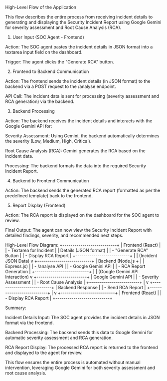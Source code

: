 High-Level Flow of the Application

This flow describes the entire process from receiving incident details to generating and displaying the Security Incident Report using Google Gemini for severity assessment and Root Cause Analysis (RCA).

1. User Input (SOC Agent - Frontend)

Action: The SOC agent pastes the incident details in JSON format into a textarea input field on the dashboard.

Trigger: The agent clicks the "Generate RCA" button.

2. Frontend to Backend Communication

Action: The frontend sends the incident details (in JSON format) to the backend via a POST request to the /analyse endpoint.

API Call: The incident data is sent for processing (severity assessment and RCA generation) via the backend.

3. Backend Processing

Action: The backend receives the incident details and interacts with the Google Gemini API for:

Severity Assessment: Using Gemini, the backend automatically determines the severity (Low, Medium, High, Critical).

Root Cause Analysis (RCA): Gemini generates the RCA based on the incident data.

Processing: The backend formats the data into the required Security Incident Report.

4. Backend to Frontend Communication

Action: The backend sends the generated RCA report (formatted as per the predefined template) back to the frontend.

5. Report Display (Frontend)

Action: The RCA report is displayed on the dashboard for the SOC agent to review.

Final Output: The agent can now view the Security Incident Report with detailed findings, severity, and recommended next steps.

High-Level Flow Diagram:
                           +---------------------------+
                           |       Frontend (React)     |
                           |   - Textarea for Incident  |
                           |     Details (JSON format)  |
                           |   - "Generate RCA" Button  |
                           |   - Display RCA Report     |
                           +---------------------------+
                                       |
                                       | (Incident JSON Data)
                                       v
                           +---------------------------+
                           |    Backend (Node.js +      |
                           |    Express.js)             |
                           |    - /analyse API          |
                           |    - Google Gemini API     |
                           |    - RCA Report Generation |
                           +---------------------------+
                                       |
                                       | (Google Gemini API Interaction)
                                       v
                             +-------------------------+
                             |    Google Gemini API    |
                             |    - Severity Assessment |
                             |    - Root Cause Analysis |
                             +-------------------------+
                                       |
                                       v
                           +---------------------------+
                           |    Backend Response       |
                           |    - Send RCA Report      |
                           +---------------------------+
                                       |
                                       v
                           +---------------------------+
                           |       Frontend (React)    |
                           |   - Display RCA Report    |
                           +---------------------------+

Summary:

Incident Details Input: The SOC agent provides the incident details in JSON format via the frontend.

Backend Processing: The backend sends this data to Google Gemini for automatic severity assessment and RCA generation.

RCA Report Display: The processed RCA report is returned to the frontend and displayed to the agent for review.

This flow ensures the entire process is automated without manual intervention, leveraging Google Gemini for both severity assessment and root cause analysis.